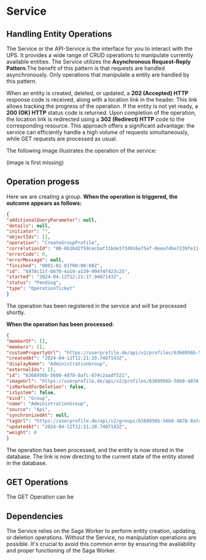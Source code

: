 # Service

## Handling Entity Operations
The Service or the API-Service is the interface for you to interact with the UPS. It provides a wide range of CRUD operations to manipulate currently available entities.
The Service utilizes the **Asynchronous Request-Reply Pattern**.The benefit of this pattern is that requests are handled asynchronously. Only operations that manipulate a entity are handled by this pattern.

When an entity is created, deleted, or updated, a **202 (Accepted) HTTP** response code is received, along with a location link in the header. This link allows tracking the progress of the operation. If the entity is not yet ready, a **200 (OK) HTTP** status code is returned. Upon completion of the operation, the location link is redirected using a **302 (Redirect) HTTP** code to the corresponding resource. This approach offers a significant advantage: the service can efficiently handle a high volume of requests simultaneously, while GET requests are processed as usual.

The following image illustrates the operation of the service:

(image is first missing)

## Operation progess

Here we are creating a group. **When the operation is triggered, the outcome appears as follows:**
```json
{
"additionalQueryParameter": null,
"details": null,
"initiator": "",
"objectIds": [],
"operation": "CreateGroupProfile",
"correlationId": "00-6b1bd2f59cecbaf31bde3734916e75ef-0eea74be7239fe11-01",
"errorCode": 0,
"errorMessage": null,
"finished": "0001-01-01T00:00:00Z",
"id": "6978c11f-b670-4a19-a139-994f4f423c25",
"started": "2024-04-12T12:21:17.9407143Z",
"status": "Pending",
"type": "OperationTicket"
}
```
The operation has been registered in the service and will be processed shortly.

**When the operation has been processed:**

```json
{
"memberOf": [],
"members": [],
"customPropertyUrl": "https://userprofile.de/api/v2/profiles/6368956b-56b0-4878-8afc-874c2aadf521/customProperties",
"createdAt": "2024-04-12T12:21:20.7407143Z",
"displayName": "AdministrationGroup",
"externalIds": [],
"id": "6368956b-56b0-4878-8afc-874c2aadf521",
"imageUrl": "https://userprofile.de/api/v2/profiles/6368956b-56b0-4878-8afc-874c2aadf521/image",
"isMarkedForDeletion": false,
"isSystem": false,
"kind": "Group",
"name": "AdministrationGroup",
"source": "Api",
"synchronizedAt": null,
"tagUrl": "https://userprofile.de/api/v2/groups/6368956b-56b0-4878-8afc-874c2aadf521/tags",
"updatedAt": "2024-04-12T12:21:20.7407143Z",
"weight": 0
}
```

The operation has been processed, and the entity is now stored in the database. The link is now directing to the current state of the entity stored in the database.

## GET Operations
The GET Operation can be 


## Dependencies
The Service relies on the Saga Worker to perform entity creation, updating, or deletion operations. Without the Service, no manipulation operations are possible. It's crucial to avoid this common error by ensuring the availability and proper functioning of the Saga Worker.










